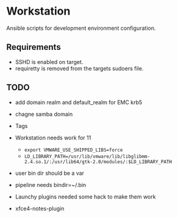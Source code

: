 Workstation
===========

Ansible scripts for development environment configuration.

## Requirements
* SSHD is enabled on target.
* requiretty is removed from the targets sudoers file.

## TODO
* add domain realm and default_realm for EMC krb5
* chagne samba domain
* Tags
* Workstation needs work for 11
  * ```export VMWARE_USE_SHIPPED_LIBS=force```
  * ```LD_LIBRARY_PATH=/usr/lib/vmware/lib/libglibmm-2.4.so.1/:/usr/lib64/gtk-2.0/modules/:$LD_LIBRARY_PATH```


* user bin dir should be a var
* pipeline needs bindir=~/.bin
* Launchy plugins needed some hack to make them work
* xfce4-notes-plugin
